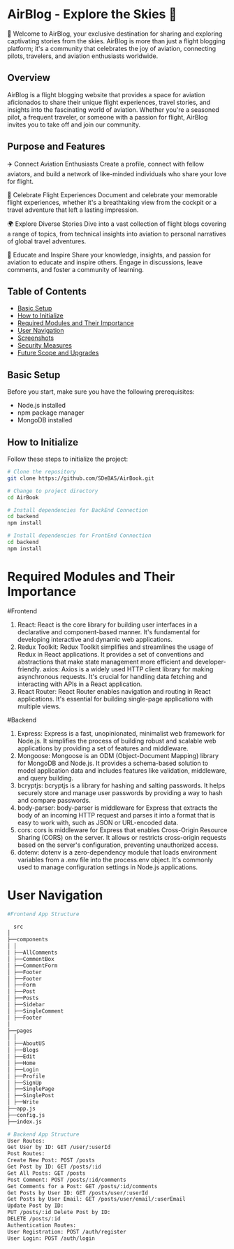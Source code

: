 # AirBlog - Explore the Skies 🛫

🚀 Welcome to AirBlog, your exclusive destination for sharing and exploring captivating stories from the skies. AirBlog is more than just a flight blogging platform; it's a community that celebrates the joy of aviation, connecting pilots, travelers, and aviation enthusiasts worldwide.

## Overview

AirBlog is a flight blogging website that provides a space for aviation aficionados to share their unique flight experiences, travel stories, and insights into the fascinating world of aviation. Whether you're a seasoned pilot, a frequent traveler, or someone with a passion for flight, AirBlog invites you to take off and join our community.

## Purpose and Features
✈️ Connect Aviation Enthusiasts
Create a profile, connect with fellow aviators, and build a network of like-minded individuals who share your love for flight.

📖 Celebrate Flight Experiences
Document and celebrate your memorable flight experiences, whether it's a breathtaking view from the cockpit or a travel adventure that left a lasting impression.

🌍 Explore Diverse Stories
Dive into a vast collection of flight blogs covering a range of topics, from technical insights into aviation to personal narratives of global travel adventures.

🚀 Educate and Inspire
Share your knowledge, insights, and passion for aviation to educate and inspire others. Engage in discussions, leave comments, and foster a community of learning.

## Table of Contents

- [Basic Setup](#basic-setup)
- [How to Initialize](#how-to-initialize)
- [Required Modules and Their Importance](#required-modules-and-their-importance)
- [User Navigation](#user-navigation)
- [Screenshots](#screenshots)
- [Security Measures](#security-measures)
- [Future Scope and Upgrades](#future-scope-and-upgrades)


## Basic Setup

Before you start, make sure you have the following prerequisites:

- Node.js installed
- npm package manager
- MongoDB installed

## How to Initialize

Follow these steps to initialize the project:

```bash
# Clone the repository
git clone https://github.com/SDeBAS/AirBook.git

# Change to project directory
cd AirBook

# Install dependencies for BackEnd Connection
cd backend
npm install

# Install dependencies for FrontEnd Connection
cd backend
npm install
```
# Required Modules and Their Importance

#Frontend
1. React: React is the core library for building user interfaces in a declarative and component-based manner. It's fundamental for developing interactive and dynamic web applications.
2. Redux Toolkit: Redux Toolkit simplifies and streamlines the usage of Redux in React applications. It provides a set of conventions and abstractions that make state management more efficient and developer-friendly.
axios: Axios is a widely used HTTP client library for making asynchronous requests. It's crucial for handling data fetching and interacting with APIs in a React application.
3. React Router: React Router enables navigation and routing in React applications. It's essential for building single-page applications with multiple views.

#Backend

1. Express: Express is a fast, unopinionated, minimalist web framework for Node.js. It simplifies the process of building robust and scalable web applications by providing a set of features and middleware.
2. Mongoose: Mongoose is an ODM (Object-Document Mapping) library for MongoDB and Node.js. It provides a schema-based solution to model application data and includes features like validation, middleware, and query building.
3. bcryptjs: bcryptjs is a library for hashing and salting passwords. It helps securely store and manage user passwords by providing a way to hash and compare passwords.
4. body-parser: body-parser is middleware for Express that extracts the body of an incoming HTTP request and parses it into a format that is easy to work with, such as JSON or URL-encoded data.
5. cors: cors is middleware for Express that enables Cross-Origin Resource Sharing (CORS) on the server. It allows or restricts cross-origin requests based on the server's configuration, preventing unauthorized access.
6. dotenv: dotenv is a zero-dependency module that loads environment variables from a .env file into the process.env object. It's commonly used to manage configuration settings in Node.js applications.

# User Navigation

```bash
#Frontend App Structure 

  src
│
├──components
│ │
│ ├──AllComments
│ ├──CommentBox
│ ├──CommentForm
│ ├──Footer
│ ├──Footer
│ ├──Form
│ ├──Post
│ ├──Posts
│ ├──Sidebar
│ ├──SingleComment
│ ├──Footer
│
├──pages
│ │
│ ├──AboutUS
│ ├──Blogs
│ ├──Edit
│ ├──Home
│ ├──Login
│ ├──Profile
│ ├──SignUp
│ ├──SinglePage
│ ├──SinglePost
│ ├──Write
├──app.js
├──config.js
├──index.js

# Backend App Structure
User Routes:
Get User by ID: GET /user/:userId
Post Routes:
Create New Post: POST /posts
Get Post by ID: GET /posts/:id
Get All Posts: GET /posts
Post Comment: POST /posts/:id/comments
Get Comments for a Post: GET /posts/:id/comments
Get Posts by User ID: GET /posts/user/:userId
Get Posts by User Email: GET /posts/user/email/:userEmail
Update Post by ID:
PUT /posts/:id Delete Post by ID:
DELETE /posts/:id
Authentication Routes:
User Registration: POST /auth/register
User Login: POST /auth/login

```
